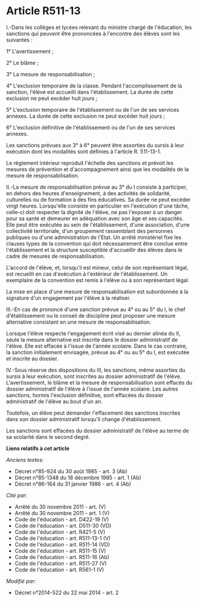 # Article R511-13

I.-Dans les collèges et lycées relevant du ministre chargé de l'éducation, les sanctions qui peuvent être prononcées à
l'encontre des élèves sont les suivantes : 

1° L'avertissement ; 

2° Le blâme ; 

3° La mesure de responsabilisation ; 

4° L'exclusion temporaire de la classe. Pendant l'accomplissement de la sanction, l'élève est accueilli dans l'établissement.
La durée de cette exclusion ne peut excéder huit jours ; 

5° L'exclusion temporaire de l'établissement ou de l'un de ses services annexes. La durée de cette exclusion ne peut excéder
huit jours ; 

6° L'exclusion définitive de l'établissement ou de l'un de ses services annexes. 

Les sanctions prévues aux 3° à 6° peuvent être assorties du sursis à leur exécution dont les modalités sont définies à
l'article R. 511-13-1. 

Le règlement intérieur reproduit l'échelle des sanctions et prévoit les mesures de prévention et d'accompagnement ainsi que
les modalités de la mesure de responsabilisation. 

II.-La mesure de responsabilisation prévue au 3° du I consiste à participer, en dehors des heures d'enseignement, à des
activités de solidarité, culturelles ou de formation à des fins éducatives. Sa durée ne peut excéder vingt heures.
Lorsqu'elle consiste en particulier en l'exécution d'une tâche, celle-ci doit respecter la dignité de l'élève, ne pas
l'exposer à un danger pour sa santé et demeurer en adéquation avec son âge et ses capacités. Elle peut être exécutée au sein
de l'établissement, d'une association, d'une collectivité territoriale, d'un groupement rassemblant des personnes publiques
ou d'une administration de l'Etat. Un arrêté ministériel fixe les clauses types de la convention qui doit nécessairement être
conclue entre l'établissement et la structure susceptible d'accueillir des élèves dans le cadre de mesures de
responsabilisation. 

L'accord de l'élève, et, lorsqu'il est mineur, celui de son représentant légal, est recueilli en cas d'exécution à
l'extérieur de l'établissement. Un exemplaire de la convention est remis à l'élève ou à son représentant légal. 

La mise en place d'une mesure de responsabilisation est subordonnée à la signature d'un engagement par l'élève à la
réaliser. 

III.-En cas de prononcé d'une sanction prévue au 4° ou au 5° du I, le chef d'établissement ou le conseil de discipline peut
proposer une mesure alternative consistant en une mesure de responsabilisation. 

Lorsque l'élève respecte l'engagement écrit visé au dernier alinéa du II, seule la mesure alternative est inscrite dans le
dossier administratif de l'élève. Elle est effacée à l'issue de l'année scolaire. Dans le cas contraire, la sanction
initialement envisagée, prévue au 4° ou au 5° du I, est exécutée et inscrite au dossier. 

IV.-Sous réserve des dispositions du III, les sanctions, même assorties du sursis à leur exécution, sont inscrites au dossier
administratif de l'élève. L'avertissement, le blâme et la mesure de responsabilisation sont effacés du dossier administratif
de l'élève à l'issue de l'année scolaire. Les autres sanctions, hormis l'exclusion définitive, sont effacées du dossier
administratif de l'élève au bout d'un an. 

Toutefois, un élève peut demander l'effacement des sanctions inscrites dans son dossier administratif lorsqu'il change
d'établissement. 

Les sanctions sont effacées du dossier administratif de l'élève au terme de sa scolarité dans le second degré.

**Liens relatifs à cet article**

_Anciens textes_:

  - Décret n°85-924 du 30 août 1985 - art. 3 (Ab)
  - Décret n°85-1348 du 18 décembre 1985 - art. 1 (Ab)
  - Décret n°86-164 du 31 janvier 1986 - art. 4 (Ab)

_Cité par_:

  - Arrêté du 30 novembre 2011 - art. (V)
  - Arrêté du 30 novembre 2011 - art. 1 (V)
  - Code de l'éducation - art. D422-19 (V)
  - Code de l'éducation - art. D511-30 (VD)
  - Code de l'éducation - art. R421-5 (V)
  - Code de l'éducation - art. R511-13-1 (V)
  - Code de l'éducation - art. R511-14 (VD)
  - Code de l'éducation - art. R511-15 (V)
  - Code de l'éducation - art. R511-16 (Ab)
  - Code de l'éducation - art. R511-27 (V)
  - Code de l'éducation - art. R561-1 (V)

_Modifié par_:

  - Décret n°2014-522 du 22 mai 2014 - art. 2

